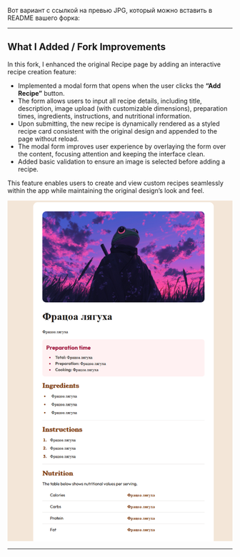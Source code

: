 Вот вариант с ссылкой на превью JPG, который можно вставить в README вашего форка:

---

## What I Added / Fork Improvements

In this fork, I enhanced the original Recipe page by adding an interactive recipe creation feature:

* Implemented a modal form that opens when the user clicks the **“Add Recipe”** button.
* The form allows users to input all recipe details, including title, description, image upload (with customizable dimensions), preparation times, ingredients, instructions, and nutritional information.
* Upon submitting, the new recipe is dynamically rendered as a styled recipe card consistent with the original design and appended to the page without reload.
* The modal form improves user experience by overlaying the form over the content, focusing attention and keeping the interface clean.
* Added basic validation to ensure an image is selected before adding a recipe.

This feature enables users to create and view custom recipes seamlessly within the app while maintaining the original design’s look and feel.

![Design preview for the Recipe page coding challenge](./preview.jpg)

---